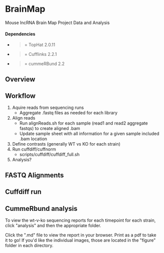 BrainMap
========

Mouse lncRNA Brain Map Project Data and Analysis

#### Dependencies
- >= TopHat 2.0.11
- >= Cufflinks 2.2.1
- >= cummeRBund 2.2

## Overview

## Workflow
1. Aquire reads from sequencing runs
    -   Aggregate .fastq files as needed for each library
2. Align reads
    -   Run alignReads.sh for each sample (read1 and read2 aggregate fastqs) to create aligned .bam
    -   Update sample sheet with all information for a given sample included .bam location
3. Define contrasts (generally WT vs KO for each strain)
4. Run cuffdiff/cuffnorm
    - scripts/cuffdiff/cuffdiff_full.sh
5. Analysis? 

## FASTQ Alignments

## Cuffdiff run

## CummeRbund analysis
To view the wt-v-ko sequencing reports for each timepoint for each strain, click "analysis" and then the appropriate folder. 

Click the ".md" file to view the report in your browser. Print as a pdf to take it to go! If you'd like the individual images, those are located in the "figure" folder in each directory. 

